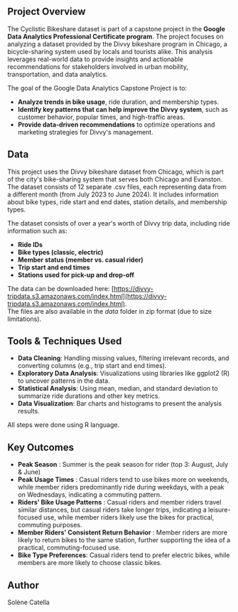 ## **Project Overview**
The Cyclistic Bikeshare dataset is part of a capstone project in the **Google Data Analytics Professional Certificate program**. The project focuses on analyzing a dataset provided by the Divvy bikeshare program in Chicago, a bicycle-sharing system used by locals and tourists alike. This analysis leverages real-world data to provide insights and actionable recommendations for stakeholders involved in urban mobility, transportation, and data analytics.

The goal of the Google Data Analytics Capstone Project is to:

- **Analyze trends in bike usage**, ride duration, and membership types.
- **Identify key patterns that can help improve the Divvy system**, such as customer behavior, popular times, and high-traffic areas.
- **Provide data-driven recommendations** to optimize operations and marketing strategies for Divvy's management.

## Data
This project uses the Divvy bikeshare dataset from Chicago, which is part of the city's bike-sharing system that serves both Chicago and Evanston.
The dataset consists of 12 separate .csv files, each representing data from a different month (from July 2023 to June 2024). It includes information about bike types, ride start and end dates, station details, and membership types.

The dataset consists of over a year's worth of Divvy trip data, including ride information such as:

- **Ride IDs**
- **Bike types (classic, electric)**
- **Member status (member vs. casual rider)**
- **Trip start and end times**
- **Stations used for pick-up and drop-off**

The data can be downloaded here: [https://divvy-tripdata.s3.amazonaws.com/index.html](https://divvy-tripdata.s3.amazonaws.com/index.html).  
The files are also available in the *data* folder in zip format (due to size limitations).

## Tools & Techniques Used 
- **Data Cleaning**: Handling missing values, filtering irrelevant records, and converting columns (e.g., trip start and end times).
- **Exploratory Data Analysis**: Visualizations using libraries like ggplot2 (R) to uncover patterns in the data.
- **Statistical Analysis**: Using mean, median, and standard deviation to summarize ride durations and other key metrics.
- **Data Visualization**: Bar charts and histograms to present the analysis results.

All steps were done using R language.

## Key Outcomes
- **Peak Season** : Summer is the peak season for rider (top 3: August, July & June) 
- **Peak Usage Times** : Casual riders tend to use bikes more on weekends, while member riders predominantly ride during weekdays, with a peak on Wednesdays, indicating a commuting pattern.
- **Riders' Bike Usage Patterns** : Casual riders and member riders travel similar distances, but casual riders take longer trips, indicating a leisure-focused use, while member riders likely use the bikes for practical, commuting purposes.
- **Member Riders' Consistent Return Behavior** : Member riders are more likely to return bikes to the same station, further supporting the idea of a practical, commuting-focused use.
- **Bike Type Preferences**: Casual riders tend to prefer electric bikes, while members are more likely to choose classic bikes.

## Author
Solène Catella
